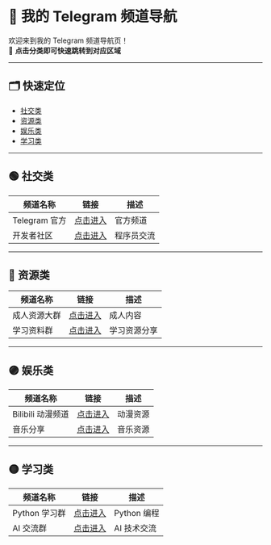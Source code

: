 # 📡 我的 Telegram 频道导航

欢迎来到我的 Telegram 频道导航页！  
📌 **点击分类即可快速跳转到对应区域**

---

## 🗂 快速定位
- [社交类](#🟢社交类)
- [资源类](#资源类)
- [娱乐类](#娱乐类)
- [学习类](#学习类)

---

## 🟢 社交类
| 频道名称 | 链接 | 描述 |
|---------|------|------|
| Telegram 官方 | [点击进入](https://t.me/telegram) | 官方频道 |
| 开发者社区 | [点击进入](https://t.me/dev_group) | 程序员交流 |

---

## 🔵 资源类
| 频道名称 | 链接 | 描述 |
|---------|------|------|
| 成人资源大群 | [点击进入](https://t.me/adult_resources_group) | 成人内容 |
| 学习资料群 | [点击进入](https://t.me/study_resources_group) | 学习资源分享 |

---

## 🟣 娱乐类
| 频道名称 | 链接 | 描述 |
|---------|------|------|
| Bilibili 动漫频道 | [点击进入](https://t.me/bilibili_anime) | 动漫资源 |
| 音乐分享 | [点击进入](https://t.me/music_share_group) | 音乐资源 |

---

## 🟡 学习类
| 频道名称 | 链接 | 描述 |
|---------|------|------|
| Python 学习群 | [点击进入](https://t.me/python_learning) | Python 编程 |
| AI 交流群 | [点击进入](https://t.me/ai_chat) | AI 技术交流 |
